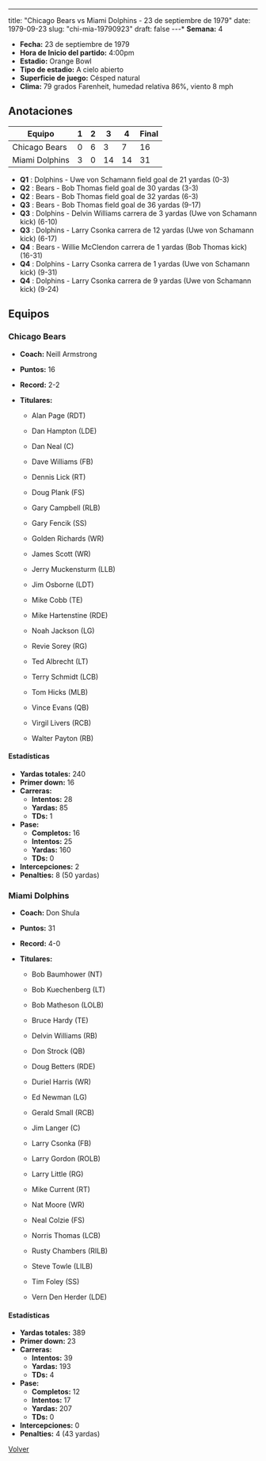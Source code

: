---
title: "Chicago Bears vs Miami Dolphins - 23 de septiembre de 1979"
date: 1979-09-23
slug: "chi-mia-19790923"
draft: false
---* **Semana:** 4
* **Fecha:** 23 de septiembre de 1979
* **Hora de Inicio del partido:** 4:00pm
* **Estadio:** Orange Bowl
* **Tipo de estadio:** A cielo abierto
* **Superficie de juego:** Césped natural
* **Clima:** 79 grados Farenheit, humedad relativa 86%, viento 8 mph




## Anotaciones
| Equipo | 1 | 2 | 3 | 4 | Final |
|--------|---|---|---|---|-------|
| Chicago Bears  | 0 | 6 | 3 | 7  | 16 |
| Miami Dolphins  | 3 | 0 | 14 | 14  | 31 |
* **Q1** : Dolphins - Uwe von Schamann field goal de 21 yardas (0-3)
* **Q2** : Bears - Bob Thomas field goal de 30 yardas (3-3)
* **Q2** : Bears - Bob Thomas field goal de 32 yardas (6-3)
* **Q3** : Bears - Bob Thomas field goal de 36 yardas (9-17)
* **Q3** : Dolphins - Delvin Williams carrera de 3 yardas (Uwe von Schamann kick) (6-10)
* **Q3** : Dolphins - Larry Csonka carrera de 12 yardas (Uwe von Schamann kick) (6-17)
* **Q4** : Bears - Willie McClendon carrera de 1 yardas (Bob Thomas kick) (16-31)
* **Q4** : Dolphins - Larry Csonka carrera de 1 yardas (Uwe von Schamann kick) (9-31)
* **Q4** : Dolphins - Larry Csonka carrera de 9 yardas (Uwe von Schamann kick) (9-24)


## Equipos


### Chicago Bears
* **Coach:** Neill Armstrong
* **Puntos:** 16
* **Record:** 2-2
* **Titulares:** 

  * Alan Page (RDT) 

  * Dan Hampton (LDE) 

  * Dan Neal (C) 

  * Dave Williams (FB) 

  * Dennis Lick (RT) 

  * Doug Plank (FS) 

  * Gary Campbell (RLB) 

  * Gary Fencik (SS) 

  * Golden Richards (WR) 

  * James Scott (WR) 

  * Jerry Muckensturm (LLB) 

  * Jim Osborne (LDT) 

  * Mike Cobb (TE) 

  * Mike Hartenstine (RDE) 

  * Noah Jackson (LG) 

  * Revie Sorey (RG) 

  * Ted Albrecht (LT) 

  * Terry Schmidt (LCB) 

  * Tom Hicks (MLB) 

  * Vince Evans (QB) 

  * Virgil Livers (RCB) 

  * Walter Payton (RB) 

#### Estadísticas
* **Yardas totales:** 240
* **Primer down:** 16
* **Carreras:**
  * **Intentos:** 28
  * **Yardas:** 85
  * **TDs:** 1
* **Pase:**
  * **Completos:** 16
  * **Intentos:** 25
  * **Yardas:** 160
  * **TDs:** 0
* **Intercepciones:** 2
* **Penalties:** 8 (50 yardas)

### Miami Dolphins
* **Coach:** Don Shula
* **Puntos:** 31
* **Record:** 4-0
* **Titulares:** 

  * Bob Baumhower (NT) 

  * Bob Kuechenberg (LT) 

  * Bob Matheson (LOLB) 

  * Bruce Hardy (TE) 

  * Delvin Williams (RB) 

  * Don Strock (QB) 

  * Doug Betters (RDE) 

  * Duriel Harris (WR) 

  * Ed Newman (LG) 

  * Gerald Small (RCB) 

  * Jim Langer (C) 

  * Larry Csonka (FB) 

  * Larry Gordon (ROLB) 

  * Larry Little (RG) 

  * Mike Current (RT) 

  * Nat Moore (WR) 

  * Neal Colzie (FS) 

  * Norris Thomas (LCB) 

  * Rusty Chambers (RILB) 

  * Steve Towle (LILB) 

  * Tim Foley (SS) 

  * Vern Den Herder (LDE) 

#### Estadísticas
* **Yardas totales:** 389
* **Primer down:** 23
* **Carreras:**
  * **Intentos:** 39
  * **Yardas:** 193
  * **TDs:** 4
* **Pase:**
  * **Completos:** 12
  * **Intentos:** 17
  * **Yardas:** 207
  * **TDs:** 0
* **Intercepciones:** 0
* **Penalties:** 4 (43 yardas)


[Volver](/historia/1979)
